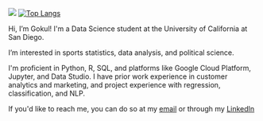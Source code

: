 ![](https://komarev.com/ghpvc/?username=gprasad125&style=flat)
[![Top Langs](https://github-readme-stats.vercel.app/api/top-langs/?username=gprasad125)](https://github.com/anuraghazra/github-readme-stats)

Hi, I’m Gokul! I'm a Data Science student at the University of California at San Diego. 

I’m interested in sports statistics, data analysis, and political science. 

I'm proficient in Python, R, SQL, and platforms like Google Cloud Platform, Jupyter, and Data Studio. 
I have prior work experience in customer analytics and marketing, and project experience with regression, classification, and NLP.

If you'd like to reach me, you can do so at my [email](mailto:gokulprasad125@gmail.com) or through my [LinkedIn](https://www.linkedin.com/in/gokul-prasad/)
